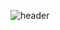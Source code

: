 ![header](https://capsule-render.vercel.app/api?type=waving&height=250&text=Hi!%20I'm%20bunju!&fontAlign=28&fontAlignY=50&color=0:0000FF,100:00FFFF&waveSpeed=0.2&fontColor=ffffff&fontSize=60
)
